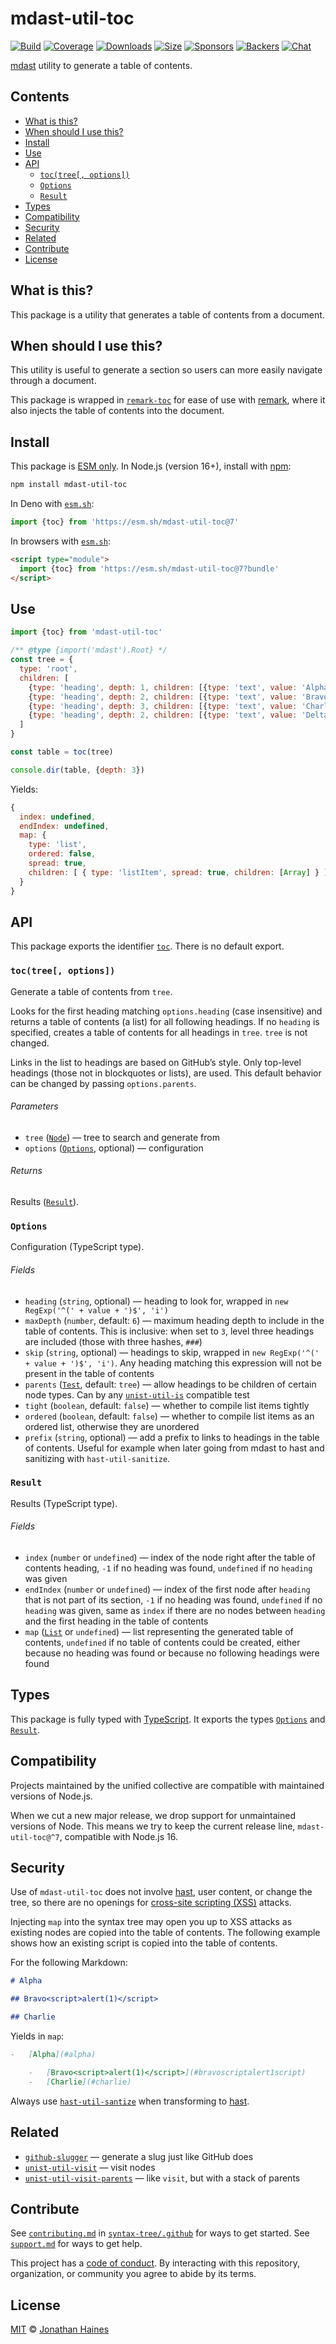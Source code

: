# mdast-util-toc

[![Build][build-badge]][build]
[![Coverage][coverage-badge]][coverage]
[![Downloads][downloads-badge]][downloads]
[![Size][size-badge]][size]
[![Sponsors][sponsors-badge]][collective]
[![Backers][backers-badge]][collective]
[![Chat][chat-badge]][chat]

[mdast][] utility to generate a table of contents.

## Contents

* [What is this?](#what-is-this)
* [When should I use this?](#when-should-i-use-this)
* [Install](#install)
* [Use](#use)
* [API](#api)
  * [`toc(tree[, options])`](#toctree-options)
  * [`Options`](#options)
  * [`Result`](#result)
* [Types](#types)
* [Compatibility](#compatibility)
* [Security](#security)
* [Related](#related)
* [Contribute](#contribute)
* [License](#license)

## What is this?

This package is a utility that generates a table of contents from a document.

## When should I use this?

This utility is useful to generate a section so users can more easily navigate
through a document.

This package is wrapped in [`remark-toc`][remark-toc] for ease of use with
[remark][], where it also injects the table of contents into the document.

## Install

This package is [ESM only][esm].
In Node.js (version 16+), install with [npm][]:

```sh
npm install mdast-util-toc
```

In Deno with [`esm.sh`][esmsh]:

```js
import {toc} from 'https://esm.sh/mdast-util-toc@7'
```

In browsers with [`esm.sh`][esmsh]:

```html
<script type="module">
  import {toc} from 'https://esm.sh/mdast-util-toc@7?bundle'
</script>
```

## Use

```js
import {toc} from 'mdast-util-toc'

/** @type {import('mdast').Root} */
const tree = {
  type: 'root',
  children: [
    {type: 'heading', depth: 1, children: [{type: 'text', value: 'Alpha'}]},
    {type: 'heading', depth: 2, children: [{type: 'text', value: 'Bravo'}]},
    {type: 'heading', depth: 3, children: [{type: 'text', value: 'Charlie'}]},
    {type: 'heading', depth: 2, children: [{type: 'text', value: 'Delta'}]}
  ]
}

const table = toc(tree)

console.dir(table, {depth: 3})
```

Yields:

```javascript
{
  index: undefined,
  endIndex: undefined,
  map: {
    type: 'list',
    ordered: false,
    spread: true,
    children: [ { type: 'listItem', spread: true, children: [Array] } ]
  }
}
```

## API

This package exports the identifier [`toc`][api-toc].
There is no default export.

### `toc(tree[, options])`

Generate a table of contents from `tree`.

Looks for the first heading matching `options.heading` (case insensitive) and
returns a table of contents (a list) for all following headings.
If no `heading` is specified, creates a table of contents for all headings in
`tree`.
`tree` is not changed.

Links in the list to headings are based on GitHub’s style.
Only top-level headings (those not in blockquotes or lists), are used.
This default behavior can be changed by passing `options.parents`.

###### Parameters

* `tree` ([`Node`][node])
  — tree to search and generate from
* `options` ([`Options`][api-options], optional)
  — configuration

###### Returns

Results ([`Result`][api-result]).

### `Options`

Configuration (TypeScript type).

###### Fields

* `heading` (`string`, optional)
  — heading to look for, wrapped in `new RegExp('^(' + value + ')$', 'i')`
* `maxDepth` (`number`, default: `6`)
  — maximum heading depth to include in the table of contents.
  This is inclusive: when set to `3`, level three headings are included
  (those with three hashes, `###`)
* `skip` (`string`, optional)
  — headings to skip, wrapped in `new RegExp('^(' + value + ')$', 'i')`.
  Any heading matching this expression will not be present in the table of
  contents
* `parents` ([`Test`][test], default: `tree`)
  — allow headings to be children of certain node types.
  Can by any [`unist-util-is`][is] compatible test
* `tight` (`boolean`, default: `false`)
  — whether to compile list items tightly
* `ordered` (`boolean`, default: `false`)
  — whether to compile list items as an ordered list, otherwise they are
  unordered
* `prefix` (`string`, optional)
  — add a prefix to links to headings in the table of contents.
  Useful for example when later going from mdast to hast and sanitizing with
  `hast-util-sanitize`.

### `Result`

Results (TypeScript type).

###### Fields

* `index` (`number` or `undefined`)
  — index of the node right after the table of contents heading, `-1` if no
  heading was found, `undefined` if no `heading` was given
* `endIndex` (`number` or `undefined`)
  — index of the first node after `heading` that is not part of its section,
  `-1` if no heading was found, `undefined` if no `heading` was given, same as
  `index` if there are no nodes between `heading` and the first heading in
  the table of contents
* `map` ([`List`][list] or `undefined`)
  — list representing the generated table of contents, `undefined` if no
  table of contents could be created, either because no heading was found or
  because no following headings were found

## Types

This package is fully typed with [TypeScript][].
It exports the types [`Options`][api-options] and [`Result`][api-result].

## Compatibility

Projects maintained by the unified collective are compatible with maintained
versions of Node.js.

When we cut a new major release, we drop support for unmaintained versions of
Node.
This means we try to keep the current release line, `mdast-util-toc@^7`,
compatible with Node.js 16.

## Security

Use of `mdast-util-toc` does not involve [hast][], user content, or change the
tree, so there are no openings for [cross-site scripting (XSS)][xss] attacks.

Injecting `map` into the syntax tree may open you up to XSS attacks as existing
nodes are copied into the table of contents.
The following example shows how an existing script is copied into the table of
contents.

For the following Markdown:

```markdown
# Alpha

## Bravo<script>alert(1)</script>

## Charlie
```

Yields in `map`:

```markdown
-   [Alpha](#alpha)

    -   [Bravo<script>alert(1)</script>](#bravoscriptalert1script)
    -   [Charlie](#charlie)
```

Always use [`hast-util-santize`][sanitize] when transforming to [hast][].

## Related

* [`github-slugger`](https://github.com/Flet/github-slugger)
  — generate a slug just like GitHub does
* [`unist-util-visit`](https://github.com/syntax-tree/unist-util-visit)
  — visit nodes
* [`unist-util-visit-parents`](https://github.com/syntax-tree/unist-util-visit-parents)
  — like `visit`, but with a stack of parents

## Contribute

See [`contributing.md`][contributing] in [`syntax-tree/.github`][health] for
ways to get started.
See [`support.md`][support] for ways to get help.

This project has a [code of conduct][coc].
By interacting with this repository, organization, or community you agree to
abide by its terms.

## License

[MIT][license] © [Jonathan Haines][author]

<!-- Definitions -->

[build-badge]: https://github.com/syntax-tree/mdast-util-toc/workflows/main/badge.svg

[build]: https://github.com/syntax-tree/mdast-util-toc/actions

[coverage-badge]: https://img.shields.io/codecov/c/github/syntax-tree/mdast-util-toc.svg

[coverage]: https://codecov.io/github/syntax-tree/mdast-util-toc

[downloads-badge]: https://img.shields.io/npm/dm/mdast-util-toc.svg

[downloads]: https://www.npmjs.com/package/mdast-util-toc

[size-badge]: https://img.shields.io/badge/dynamic/json?label=minzipped%20size&query=$.size.compressedSize&url=https://deno.bundlejs.com/?q=mdast-util-toc

[size]: https://bundlejs.com/?q=mdast-util-toc

[sponsors-badge]: https://opencollective.com/unified/sponsors/badge.svg

[backers-badge]: https://opencollective.com/unified/backers/badge.svg

[collective]: https://opencollective.com/unified

[chat-badge]: https://img.shields.io/badge/chat-discussions-success.svg

[chat]: https://github.com/syntax-tree/unist/discussions

[npm]: https://docs.npmjs.com/cli/install

[esm]: https://gist.github.com/sindresorhus/a39789f98801d908bbc7ff3ecc99d99c

[esmsh]: https://esm.sh

[typescript]: https://www.typescriptlang.org

[license]: license

[author]: https://barrythepenguin.github.io

[health]: https://github.com/syntax-tree/.github

[contributing]: https://github.com/syntax-tree/.github/blob/main/contributing.md

[support]: https://github.com/syntax-tree/.github/blob/main/support.md

[coc]: https://github.com/syntax-tree/.github/blob/main/code-of-conduct.md

[mdast]: https://github.com/syntax-tree/mdast

[hast]: https://github.com/syntax-tree/hast

[sanitize]: https://github.com/syntax-tree/hast-util-sanitize

[is]: https://github.com/syntax-tree/unist-util-is

[list]: https://github.com/syntax-tree/mdast#list

[node]: https://github.com/syntax-tree/mdast#node

[xss]: https://en.wikipedia.org/wiki/Cross-site_scripting

[remark]: https://github.com/remarkjs/remark

[remark-toc]: https://github.com/remarkjs/remark-toc

[test]: https://github.com/syntax-tree/unist-util-is#test

[api-toc]: #toctree-options

[api-options]: #options

[api-result]: #result
